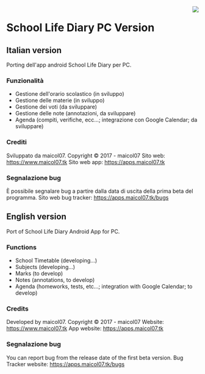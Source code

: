 <img src="https://apps.maicol07.tk/app/sld/img/ic_launcher.png" align="right" />

# School Life Diary PC Version
## Italian version
Porting dell'app android School Life Diary per PC.
### Funzionalità
- Gestione dell'orario scolastico (in sviluppo)
- Gestione delle materie (in sviluppo)
- Gestione dei voti (da sviluppare)
- Gestione delle note (annotazioni, da sviluppare)
- Agenda (compiti, verifiche, ecc...; integrazione con Google Calendar; da sviluppare)
### Crediti
Sviluppato da maicol07. Copyright © 2017 - maicol07
Sito web: https://www.maicol07.tk
Sito web app: https://apps.maicol07.tk
### Segnalazione bug
È possibile segnalare bug a partire dalla data di uscita della prima beta del programma.
Sito web bug tracker: https://apps.maicol07.tk/bugs
## English version
Port of School Life Diary Android App for PC.
### Functions
- School Timetable  (developing...)
- Subjects (developing...)
- Marks (to develop)
- Notes (annotations, to develop)
- Agenda (homeworks, tests, etc...; integration with Google Calendar; to develop)
### Credits
Developed by maicol07. Copyright © 2017 - maicol07
Website: https://www.maicol07.tk
App website: https://apps.maicol07.tk
### Segnalazione bug
You can report bug from the release date of the first beta version.
Bug Tracker website: https://apps.maicol07.tk/bugs
